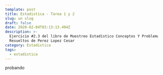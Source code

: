 ```yaml
---
template: post
title: Estadistica - Tarea 1 y 2
slug: un slug
draft: false
date: 2020-02-04T03:13:13.494Z
description: >-
  Ejercicio #2.3 del libro de Muestreo Estadístico Conceptos Y Problemas
  Resueltos de Perez Lopez Cesar
category: Estadistica
tags:
  - estadistica
---
```

probando
